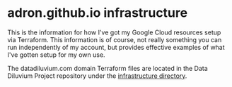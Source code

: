 # adron.github.io infrastructure

This is the information for how I've got my Google Cloud resources setup via Terraform. This information is of course, not really something you can run independently of my account, but provides effective examples of what I've gotten setup for my own use.

The datadiluvium.com domain Terraform files are located in the Data Diluvium Project repository under the [infrastructure directory](https://github.com/Adron/datadiluvium/tree/master/infrastructure).
